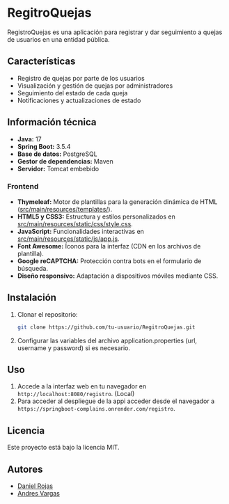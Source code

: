 ﻿# RegitroQuejas

RegistroQuejas es una aplicación para registrar y dar seguimiento a quejas de usuarios en una entidad pública.

## Características

- Registro de quejas por parte de los usuarios
- Visualización y gestión de quejas por administradores
- Seguimiento del estado de cada queja
- Notificaciones y actualizaciones de estado

## Información técnica

- **Java:** 17
- **Spring Boot:** 3.5.4
- **Base de datos:** PostgreSQL
- **Gestor de dependencias:** Maven
- **Servidor:** Tomcat embebido

### Frontend

- **Thymeleaf:** Motor de plantillas para la generación dinámica de HTML ([src/main/resources/templates/](src/main/resources/templates/)).
- **HTML5 y CSS3:** Estructura y estilos personalizados en [src/main/resources/static/css/style.css](src/main/resources/static/css/style.css).
- **JavaScript:** Funcionalidades interactivas en [src/main/resources/static/js/app.js](src/main/resources/static/js/app.js).
- **Font Awesome:** Íconos para la interfaz (CDN en los archivos de plantilla).
- **Google reCAPTCHA:** Protección contra bots en el formulario de búsqueda.
- **Diseño responsivo:** Adaptación a dispositivos móviles mediante CSS.

## Instalación

1. Clonar el repositorio:
   ```bash
   git clone https://github.com/tu-usuario/RegitroQuejas.git
   ```
2. Configurar las variables del archivo application.properties (url, username y password) si es necesario.

## Uso

1. Accede a la interfaz web en tu navegador en `http://localhost:8080/registro`. (Local)
2. Para acceder al despliegue de la appi acceder desde el navegador a `https://springboot-complains.onrender.com/registro`.


## Licencia

Este proyecto está bajo la licencia MIT.

## Autores

- [Daniel Rojas](https://github.com/RojasD13)
- [Andres Vargas](https://github.com/andres-Vargas02)


